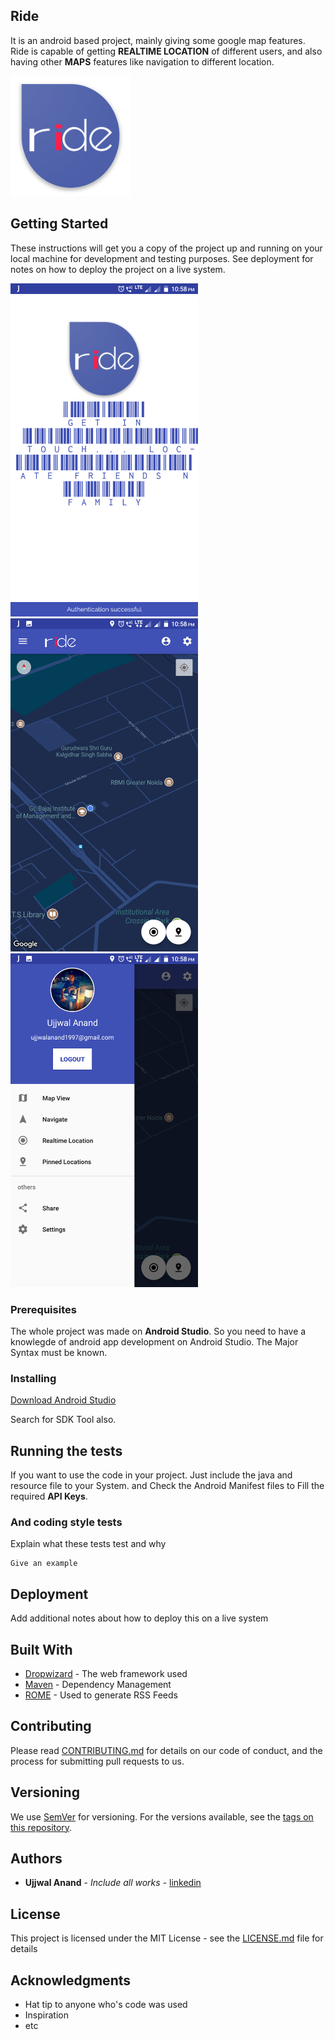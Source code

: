 ## Ride

It is an android based project, mainly giving some google map features.
Ride is capable of getting **REALTIME LOCATION** of different users, and also having other **MAPS** features like navigation to different location.

![logo](https://github.com/ujjwalanand1997/Ride/blob/master/ScreenShots/ic_launcher.png?raw=true)

## Getting Started

These instructions will get you a copy of the project up and running on your local machine for development and testing purposes. See deployment for notes on how to deploy the project on a live system.

<img src="https://github.com/ujjwalanand1997/Ride/blob/master/ScreenShots/Screenshot_20180131-225838.png?raw=true" width="300">  <img src="https://github.com/ujjwalanand1997/Ride/blob/master/ScreenShots/Screenshot_20180131-225851.png?raw=true" width="300">  <img src="https://github.com/ujjwalanand1997/Ride/blob/master/ScreenShots/Screenshot_20180131-225856.png?raw=true" width="300">


### Prerequisites

The whole project was made on **Android Studio**. So you need to have a knowlegde of android app development on Android Studio.
The Major Syntax must be known.

### Installing

[Download Android Studio](https://developer.android.com/studio/index.html)

Search for SDK Tool also. 

## Running the tests
If you want to use the code in your project. Just include the java and resource file to your System. and Check the Android Manifest files to Fill the required **API Keys**.

### And coding style tests

Explain what these tests test and why

```
Give an example
```

## Deployment

Add additional notes about how to deploy this on a live system

## Built With

* [Dropwizard](http://www.dropwizard.io/1.0.2/docs/) - The web framework used
* [Maven](https://maven.apache.org/) - Dependency Management
* [ROME](https://rometools.github.io/rome/) - Used to generate RSS Feeds

## Contributing

Please read [CONTRIBUTING.md](https://gist.github.com/PurpleBooth/b24679402957c63ec426) for details on our code of conduct, and the process for submitting pull requests to us.

## Versioning

We use [SemVer](http://semver.org/) for versioning. For the versions available, see the [tags on this repository](https://github.com/your/project/tags). 

## Authors

* **Ujjwal Anand** - *Include all works* - [linkedin](https://www.linkedin.com/in/ujjwal-anand-653623151/)

## License

This project is licensed under the MIT License - see the [LICENSE.md](LICENSE.md) file for details

## Acknowledgments

* Hat tip to anyone who's code was used
* Inspiration
* etc

